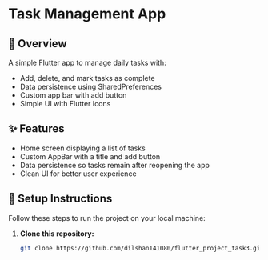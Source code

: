 # Task Management App

## 📌 Overview
A simple Flutter app to manage daily tasks with:
- Add, delete, and mark tasks as complete  
- Data persistence using SharedPreferences  
- Custom app bar with add button  
- Simple UI with Flutter Icons  

## ✨ Features
- Home screen displaying a list of tasks  
- Custom AppBar with a title and add button  
- Data persistence so tasks remain after reopening the app  
- Clean UI for better user experience  

## 🚀 Setup Instructions
Follow these steps to run the project on your local machine:

1. **Clone this repository:**
   ```bash
   git clone https://github.com/dilshan141080/flutter_project_task3.git
